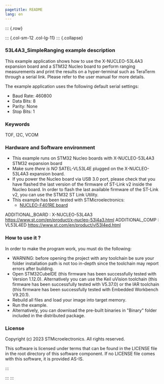 ```yaml
---
pagetitle: README
lang: en
---
```


::: {.row}

::: {.col-sm-12 .col-lg-11}
::: {.collapse}
<div>

### <b>53L4A3_SimpleRanging example description</b>

This example application shows how to use the X-NUCLEO-53L4A3 expansion board and a STM32 Nucleo board 
to perform ranging measurements and print the results on a hyper-terminal such as TeraTerm through a serial link.
Please refer to the user manual for more details.

The example application uses the following default serial settings:

  - Baud Rate: 460800
  - Data Bits: 8
  - Parity: None
  - Stop Bits: 1


### <b>Keywords</b>

TOF, I2C, VCOM

### <b>Hardware and Software environment</b>

  - This example runs on STM32 Nucleo boards with X-NUCLEO-53L4A3 STM32 expansion board
  - Make sure *there is NO* SATEL-VL53L4E plugged on the X-NUCLEO-53L4A3 expansion board.
  - If you power the Nucleo board via USB 3.0 port, please check that you have flashed the last version of
    the firmware of ST-Link v2 inside the Nucleo board. In order to flash the last available firmware of the 
	ST-Link v2, you can use the STM32 ST Link Utility.
  - This example has been tested with STMicroelectronics:
    - [NUCLEO-F401RE board](https://www.st.com/en/product/nucleo-f401re.html)

ADDITIONAL_BOARD : X-NUCLEO-53L4A3 https://www.st.com/en/product/x-nucleo-53l4a3.html
ADDITIONAL_COMP : VL53L4ED https://www.st.com/en/product/vl53l4ed.html

### <b>How to use it ?</b>

In order to make the program work, you must do the following:

 - WARNING: before opening the project with any toolchain be sure your folder
   installation path is not too in-depth since the toolchain may report errors
   after building.
 - Open STM32CubeIDE (this firmware has been successfully tested with Version 1.12.0).
   Alternatively you can use the Keil uVision toolchain (this firmware
   has been successfully tested with V5.37.0) or the IAR toolchain (this firmware has 
   been successfully tested with Embedded Workbench V9.20.1).
 - Rebuild all files and load your image into target memory.
 - Run the example.
 - Alternatively, you can download the pre-built binaries in "Binary" 
   folder included in the distributed package.

### <b>License</b>

Copyright (c) 2023 STMicroelectronics.
All rights reserved.

This software is licensed under terms that can be found in the LICENSE file
in the root directory of this software component.
If no LICENSE file comes with this software, it is provided AS-IS.

</div>
:::

:::
:::
